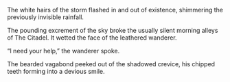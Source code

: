 The white hairs of the storm flashed in and out of existence, shimmering the previously invisible rainfall. 

The pounding excrement of the sky broke the usually silent morning alleys of The Citadel. It wetted the face of the leathered wanderer.

“I need your help,” the wanderer spoke. 

The bearded vagabond peeked out of the shadowed crevice, his chipped teeth forming into a devious smile.




